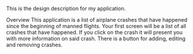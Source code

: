 This is the design description for my application.

Overview
This application is a list of airplane crashes that have happened since the beginning of manned flights.
Your first screen will be a list of all crashes that have happened.
If you click on the crash it will present you with more information on said crash.
There is a button for adding, editing and removing crashes.